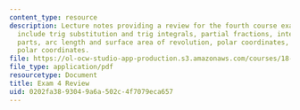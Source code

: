 ```yaml
---
content_type: resource
description: Lecture notes providing a review for the fourth course exam.  Topics
  include trig substitution and trig integrals, partial fractions, integration by
  parts, arc length and surface area of revolution, polar coordinates, and area in
  polar coordinates.
file: https://ol-ocw-studio-app-production.s3.amazonaws.com/courses/18-01-single-variable-calculus-fall-2006/0202fa3893049a6a502c4f7079eca657_exam4_review.pdf
file_type: application/pdf
resourcetype: Document
title: Exam 4 Review
uid: 0202fa38-9304-9a6a-502c-4f7079eca657
---
```

